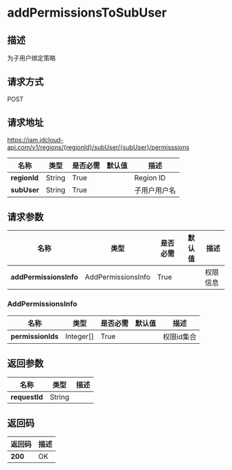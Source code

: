 # addPermissionsToSubUser


## 描述
为子用户绑定策略

## 请求方式
POST

## 请求地址
https://iam.jdcloud-api.com/v1/regions/{regionId}/subUser/{subUser}/permisssions

|名称|类型|是否必需|默认值|描述|
|---|---|---|---|---|
|**regionId**|String|True| |Region ID|
|**subUser**|String|True| |子用户用户名|

## 请求参数
|名称|类型|是否必需|默认值|描述|
|---|---|---|---|---|
|**addPermissionsInfo**|AddPermissionsInfo|True| |权限信息|

### AddPermissionsInfo
|名称|类型|是否必需|默认值|描述|
|---|---|---|---|---|
|**permissionIds**|Integer[]|True| |权限id集合|

## 返回参数
|名称|类型|描述|
|---|---|---|
|**requestId**|String| |



## 返回码
|返回码|描述|
|---|---|
|**200**|OK|
